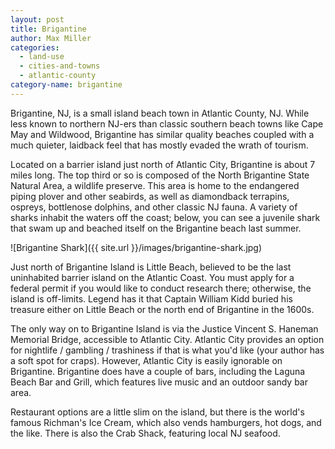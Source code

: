 ```yaml
---
layout: post
title: Brigantine
author: Max Miller
categories:
  - land-use
  - cities-and-towns
  - atlantic-county
category-name: brigantine
---
```


Brigantine, NJ, is a small island beach town in Atlantic County, NJ. While less known to northern NJ-ers than classic southern beach towns like Cape May and Wildwood, Brigantine has similar quality beaches coupled with a much quieter, laidback feel that has mostly evaded the wrath of tourism.

Located on a barrier island just north of Atlantic City, Brigantine is about 7 miles long. The top third or so is composed of the North Brigantine State Natural Area, a wildlife preserve. This area is home to the endangered piping plover and other seabirds, as well as diamondback terrapins, ospreys, bottlenose dolphins, and other classic NJ fauna. A variety of sharks inhabit the waters off the coast; below, you can see a juvenile shark that swam up and beached itself on the Brigantine beach last summer.

![Brigantine Shark]({{ site.url }}/images/brigantine-shark.jpg)

Just north of Brigantine Island is Little Beach, believed to be the last uninhabited barrier island on the Atlantic Coast. You must apply for a federal permit if you would like to conduct research there; otherwise, the island is off-limits. Legend has it that Captain William Kidd buried his treasure either on Little Beach or the north end of Brigantine in the 1600s.

The only way on to Brigantine Island is via the Justice Vincent S. Haneman Memorial Bridge, accessible to Atlantic City. Atlantic City provides an option for nightlife / gambling / trashiness if that is what you'd like (your author has a soft spot for craps). However, Atlantic City is easily ignorable on Brigantine. Brigantine does have a couple of bars, including the Laguna Beach Bar and Grill, which features live music and an outdoor sandy bar area.

Restaurant options are a little slim on the island, but there is the world's famous Richman's Ice Cream, which also vends hamburgers, hot dogs, and the like. There is also the Crab Shack, featuring local NJ seafood. 
